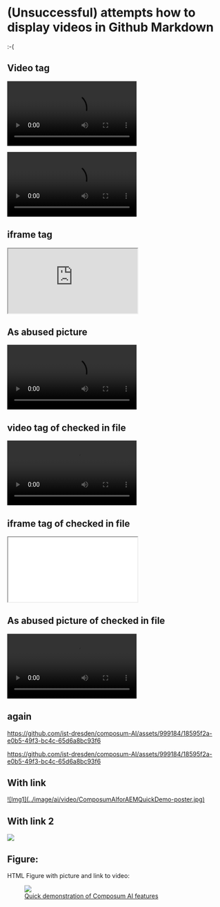 # (Unsuccessful) attempts how to display videos in Github Markdown

:-(

## Video tag

<video src="https://github.com/ist-dresden/composum-AI/assets/999184/18595f2a-e0b5-49f3-bc4c-65d6a8bc93f6" controls autoplay style="max-width: 730px;">
[Quick demonstration of Composum AI features](../featurespecs/figures/ComposumAIinPagesQuickDemo.mp4)
</video>

<video src="https://www.composum.com/assets/ai/video/QuickDemo.mp4" controls autoplay></video>

## iframe tag

<iframe src="https://www.composum.com/assets/ai/video/QuickDemo.mp4"></iframe>

## As abused picture

![Video](https://www.composum.com/assets/ai/video/QuickDemo.mp4)

## video tag of checked in file

<video src="../featurespecs/figures/ComposumAIinPagesQuickDemo.mp4" controls autoplay>
[Quick demonstration of Composum AI features](../featurespecs/figures/ComposumAIinPagesQuickDemo.mp4)
</video>

## iframe tag of checked in file

<iframe src="../featurespecs/figures/ComposumAIinPagesQuickDemo.mp4"></iframe>

## As abused picture of checked in file

![Video](../featurespecs/figures/ComposumAIinPagesQuickDemo.mp4)

## again

https://github.com/ist-dresden/composum-AI/assets/999184/18595f2a-e0b5-49f3-bc4c-65d6a8bc93f6

https://github.com/ist-dresden/composum-AI/assets/999184/18595f2a-e0b5-49f3-bc4c-65d6a8bc93f6

## With link

<a href="../image/ai/video/ComposumAIforAEMQuickDemo.mp4" target="_blank">
![Img1](../image/ai/video/ComposumAIforAEMQuickDemo-poster.jpg)
</a>

## With link 2

<a href="../image/ai/video/ComposumAIforAEMQuickDemo.mp4" target="_blank">
<img src="../image/ai/video/ComposumAIforAEMQuickDemo-poster.jpg">
</a>

## Figure:

HTML Figure with picture and link to video:

<a href="../image/ai/video/ComposumAIforAEMQuickDemo.mp4" target="_blank">
    <figure>
        <img src="../image/ai/video/ComposumAIforAEMQuickDemo-poster.jpg">
        <figcaption>
            Quick demonstration of Composum AI features
        </figcaption>
    </figure>
</a>
